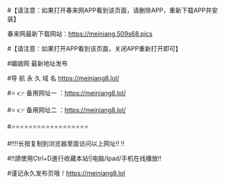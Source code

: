 #【请注意：如果打开春来网APP看到该页面，请删除APP，重新下载APP并安装】

春来网最新下载网站：https://meiniang.509s68.pics

#【请注意：如果打开APP看到该页面，关闭APP重新打开即可】

#媚娘网 最新地址发布 

#导 航 永 久 域 名 https://meiniang8.lol/

#⭐️ 👉 备用网址一 ：https://meiniang8.lol/

#⭐️ 👉 备用网址二 ：https://meiniang8.lol/

#⭐️⭐️⭐️⭐️⭐️⭐️⭐️⭐️⭐️⭐️⭐️⭐️⭐️⭐️⭐️⭐️⭐️⭐️

#‼️‼️长按复制到浏览器里面访问以上网址‼️ ‼️

#‼️請使用Ctrl+D進行收藏本站!|电脑/Ipad/手机在线播放‼️

#谨记永久发布页哦！https://meiniang8.lol
